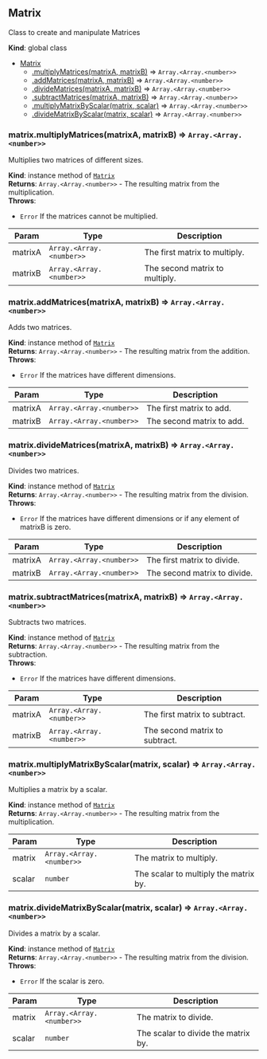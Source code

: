 <a name="Matrix"></a>

## Matrix
Class to create and manipulate Matrices

**Kind**: global class  

* [Matrix](#Matrix)
    * [.multiplyMatrices(matrixA, matrixB)](#Matrix+multiplyMatrices) ⇒ <code>Array.&lt;Array.&lt;number&gt;&gt;</code>
    * [.addMatrices(matrixA, matrixB)](#Matrix+addMatrices) ⇒ <code>Array.&lt;Array.&lt;number&gt;&gt;</code>
    * [.divideMatrices(matrixA, matrixB)](#Matrix+divideMatrices) ⇒ <code>Array.&lt;Array.&lt;number&gt;&gt;</code>
    * [.subtractMatrices(matrixA, matrixB)](#Matrix+subtractMatrices) ⇒ <code>Array.&lt;Array.&lt;number&gt;&gt;</code>
    * [.multiplyMatrixByScalar(matrix, scalar)](#Matrix+multiplyMatrixByScalar) ⇒ <code>Array.&lt;Array.&lt;number&gt;&gt;</code>
    * [.divideMatrixByScalar(matrix, scalar)](#Matrix+divideMatrixByScalar) ⇒ <code>Array.&lt;Array.&lt;number&gt;&gt;</code>

<a name="Matrix+multiplyMatrices"></a>

### matrix.multiplyMatrices(matrixA, matrixB) ⇒ <code>Array.&lt;Array.&lt;number&gt;&gt;</code>
Multiplies two matrices of different sizes.

**Kind**: instance method of [<code>Matrix</code>](#Matrix)  
**Returns**: <code>Array.&lt;Array.&lt;number&gt;&gt;</code> - The resulting matrix from the multiplication.  
**Throws**:

- <code>Error</code> If the matrices cannot be multiplied.


| Param | Type | Description |
| --- | --- | --- |
| matrixA | <code>Array.&lt;Array.&lt;number&gt;&gt;</code> | The first matrix to multiply. |
| matrixB | <code>Array.&lt;Array.&lt;number&gt;&gt;</code> | The second matrix to multiply. |

<a name="Matrix+addMatrices"></a>

### matrix.addMatrices(matrixA, matrixB) ⇒ <code>Array.&lt;Array.&lt;number&gt;&gt;</code>
Adds two matrices.

**Kind**: instance method of [<code>Matrix</code>](#Matrix)  
**Returns**: <code>Array.&lt;Array.&lt;number&gt;&gt;</code> - The resulting matrix from the addition.  
**Throws**:

- <code>Error</code> If the matrices have different dimensions.


| Param | Type | Description |
| --- | --- | --- |
| matrixA | <code>Array.&lt;Array.&lt;number&gt;&gt;</code> | The first matrix to add. |
| matrixB | <code>Array.&lt;Array.&lt;number&gt;&gt;</code> | The second matrix to add. |

<a name="Matrix+divideMatrices"></a>

### matrix.divideMatrices(matrixA, matrixB) ⇒ <code>Array.&lt;Array.&lt;number&gt;&gt;</code>
Divides two matrices.

**Kind**: instance method of [<code>Matrix</code>](#Matrix)  
**Returns**: <code>Array.&lt;Array.&lt;number&gt;&gt;</code> - The resulting matrix from the division.  
**Throws**:

- <code>Error</code> If the matrices have different dimensions or if any element of matrixB is zero.


| Param | Type | Description |
| --- | --- | --- |
| matrixA | <code>Array.&lt;Array.&lt;number&gt;&gt;</code> | The first matrix to divide. |
| matrixB | <code>Array.&lt;Array.&lt;number&gt;&gt;</code> | The second matrix to divide. |

<a name="Matrix+subtractMatrices"></a>

### matrix.subtractMatrices(matrixA, matrixB) ⇒ <code>Array.&lt;Array.&lt;number&gt;&gt;</code>
Subtracts two matrices.

**Kind**: instance method of [<code>Matrix</code>](#Matrix)  
**Returns**: <code>Array.&lt;Array.&lt;number&gt;&gt;</code> - The resulting matrix from the subtraction.  
**Throws**:

- <code>Error</code> If the matrices have different dimensions.


| Param | Type | Description |
| --- | --- | --- |
| matrixA | <code>Array.&lt;Array.&lt;number&gt;&gt;</code> | The first matrix to subtract. |
| matrixB | <code>Array.&lt;Array.&lt;number&gt;&gt;</code> | The second matrix to subtract. |

<a name="Matrix+multiplyMatrixByScalar"></a>

### matrix.multiplyMatrixByScalar(matrix, scalar) ⇒ <code>Array.&lt;Array.&lt;number&gt;&gt;</code>
Multiplies a matrix by a scalar.

**Kind**: instance method of [<code>Matrix</code>](#Matrix)  
**Returns**: <code>Array.&lt;Array.&lt;number&gt;&gt;</code> - The resulting matrix from the multiplication.  

| Param | Type | Description |
| --- | --- | --- |
| matrix | <code>Array.&lt;Array.&lt;number&gt;&gt;</code> | The matrix to multiply. |
| scalar | <code>number</code> | The scalar to multiply the matrix by. |

<a name="Matrix+divideMatrixByScalar"></a>

### matrix.divideMatrixByScalar(matrix, scalar) ⇒ <code>Array.&lt;Array.&lt;number&gt;&gt;</code>
Divides a matrix by a scalar.

**Kind**: instance method of [<code>Matrix</code>](#Matrix)  
**Returns**: <code>Array.&lt;Array.&lt;number&gt;&gt;</code> - The resulting matrix from the division.  
**Throws**:

- <code>Error</code> If the scalar is zero.


| Param | Type | Description |
| --- | --- | --- |
| matrix | <code>Array.&lt;Array.&lt;number&gt;&gt;</code> | The matrix to divide. |
| scalar | <code>number</code> | The scalar to divide the matrix by. |

